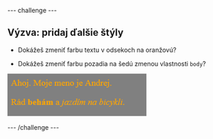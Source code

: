 --- challenge ---

## Výzva: pridaj ďalšie štýly

+ Dokážeš zmeniť farbu textu v odsekoch na oranžovú?

+ Dokážeš zmeniť farbu pozadia na šedú zmenou vlastnosti `body`?

![snímka obrazovky](images/birthday-more-style.png)

--- /challenge ---